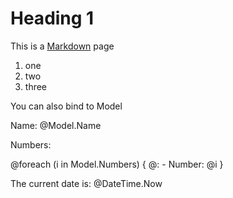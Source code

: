 ﻿# Heading 1

This is a [Markdown](http://mouapp.com) page

1. one
2. two
3. three

You can also bind to Model

Name: @Model.Name

Numbers:

@foreach (i in Model.Numbers) {
@: - Number: @i 
}

The current date is: @DateTime.Now